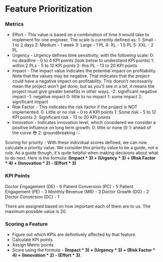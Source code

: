 # Feature Prioritization

### Metrics
* Effort - This value is based on a combination of time it would take to implement for one engineer.
The scale is currently defined as:
1: Small - 1 to 2 days
2: Medium - 1 week
3: Large - 1 PL
4: XL - 1.5 PL
5: XXL - 2 PL
* Urgency - Urgency defines time sensitivity, with the following scale:
0: no deadline - 0 to 4 KPI points (look below to understand KPI points)
1: within 2 PLs - 5 to 12 KPI points
2: this PL - 13 to 20 KPI points
* Impact - The impact value indicates the potential impact on profitability. Note that the values may be negative. That indicates that the project could have a negative impact on profitability. This doesn't necessarily mean the project won't get done, but as you'll see in a bit, it means the project must give greater benefits in other ways.
-2: significant negative impact
-1: negative impact
0: little to no impact
1: some impact
2: significant impact
* Risk Factor - This indicates the risk factor if the project is NOT implemented.
0: Little or no risk - 0 to 4 KPI points
1: Some risk - 5 to 12 KPI points
2: Significant risk - 13 to 20 KPI points
* Innovation - Indicates innovation level, which considered we consider a positive influence on long term growth.
0: little or none 😒
1: ahead of the curve 😎
2: groundbreaking 💥

Scoring for priority - With these individual scores defined, we can now calculate a priority value. We consider this priority value to be a guide, not a rule. As a guide though, it's quite helpful when making decisions about what to do next.
Here is the formula:
**(Impact * 3) + (Urgency * 3) + (Risk Factor * 4) + (Innovation * 2) - (Effort * 3)**

### KPI Points
Doctor Engagement (DE) - 6
Patient Conversion (PC) - 5
Patient Engagement (PE) - 3
Monthly Revenue (MR) - 3
Doctor Growth (DG) - 2
Doctor Conversion (DC) - 1

There are assigned based on how important each of them are to us. The maximum possible value is 20.

### Scoring a Feature
* Figure out which KPIs are definitively affected by that feature. 
* Calculate KPI points. 
* Assign Metric points.
* Score using the formula - **(Impact * 3) + (Urgency * 3) + (Risk Factor * 4) + (Innovation * 2) - (Effort * 3)**.
